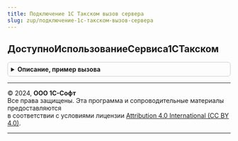 ```yaml
---
title: Подключение 1С Такском вызов сервера
slug: zup/подключение-1с-такском-вызов-сервера
---
```



## ДоступноИспользованиеСервиса1СТакском
<details style="margin: 1em 0; padding: 0.5em; border: 1px solid #ccc; border-radius: 6px;">

<summary style="font-weight: bold; cursor: pointer;">Описание, пример вызова</summary>

```bsl

// Определяет, доступно ли текущему пользователю использование сервиса
// 1С-Такском в соответствии с текущим режимом работы и правами пользователя.
//
// Возвращаемое значение:
//	Булево - Истина - использование доступно, Ложь - в противном случае.
//
Функция ДоступноИспользованиеСервиса1СТакском() Экспорт
```

Пример вызова
```bsl
Результат = Подключение1СТакскомВызовСервера.ДоступноИспользованиеСервиса1СТакском() 
```
</details>

---

© 2024, **ООО 1С-Софт**  
Все права защищены. Эта программа и сопроводительные материалы предоставляются  
в соответствии с условиями лицензии [Attribution 4.0 International (CC BY 4.0)](https://creativecommons.org/licenses/by/4.0/legalcode).

---
